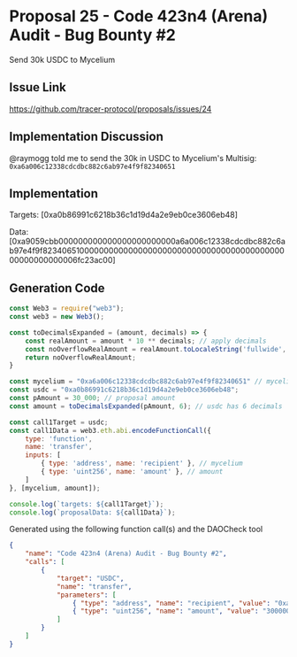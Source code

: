# Proposal 25 - Code 423n4 (Arena) Audit - Bug Bounty #2
Send 30k USDC to Mycelium

## Issue Link
https://github.com/tracer-protocol/proposals/issues/24

## Implementation Discussion
@raymogg told me to send the 30k in USDC to Mycelium's Multisig: `0xa6a006c12338cdcdbc882c6ab97e4f9f82340651`

## Implementation
Targets: [0xa0b86991c6218b36c1d19d4a2e9eb0ce3606eb48]

Data: [0xa9059cbb000000000000000000000000a6a006c12338cdcdbc882c6ab97e4f9f8234065100000000000000000000000000000000000000000000000000000006fc23ac00]

## Generation Code
```javascript
const Web3 = require("web3");
const web3 = new Web3();

const toDecimalsExpanded = (amount, decimals) => {
    const realAmount = amount * 10 ** decimals; // apply decimals
    const noOverflowRealAmount = realAmount.toLocaleString('fullwide', {useGrouping:false}); // return str (to prevent overflow) & remove scientific notation
    return noOverflowRealAmount;
}

const mycelium = "0xa6a006c12338cdcdbc882c6ab97e4f9f82340651" // mycelium's multisig
const usdc = "0xa0b86991c6218b36c1d19d4a2e9eb0ce3606eb48";
const pAmount = 30_000; // proposal amount
const amount = toDecimalsExpanded(pAmount, 6); // usdc has 6 decimals

const call1Target = usdc;
const call1Data = web3.eth.abi.encodeFunctionCall({
    type: 'function',
    name: 'transfer',
    inputs: [
        { type: 'address', name: 'recipient' }, // mycelium
        { type: 'uint256', name: 'amount' }, // amount
    ]
}, [mycelium, amount]);

console.log(`targets: ${call1Target}`);
console.log(`proposalData: ${call1Data}`);
```

Generated using the following function call(s) and the DAOCheck tool
```json
{
    "name": "Code 423n4 (Arena) Audit - Bug Bounty #2",
    "calls": [
        {
            "target": "USDC",
            "name": "transfer",
            "parameters": [
                { "type": "address", "name": "recipient", "value": "0xa6a006c12338cdcdbc882c6ab97e4f9f82340651" },
                { "type": "uint256", "name": "amount", "value": "30000000000" }
            ]
        }
    ]
}
```
